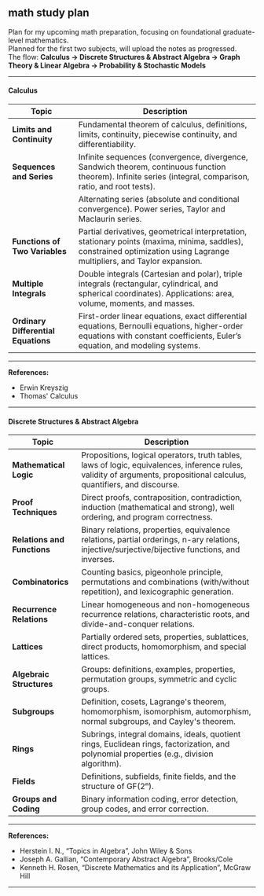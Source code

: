 ## math study plan

Plan for my upcoming math preparation, focusing on foundational graduate-level mathematics.  
Planned for the first two subjects, will upload the notes as progressed.  
The flow: **Calculus → Discrete Structures & Abstract Algebra → Graph Theory & Linear Algebra → Probability & Stochastic Models**

---

#### **Calculus**  

| **Topic**                  | **Description**                                                                                                                                                          |
|----------------------------|--------------------------------------------------------------------------------------------------------------------------------------------------------------------------|
| **Limits and Continuity**  | Fundamental theorem of calculus, definitions, limits, continuity, piecewise continuity, and differentiability.                                                           |
| **Sequences and Series**   | Infinite sequences (convergence, divergence, Sandwich theorem, continuous function theorem). Infinite series (integral, comparison, ratio, and root tests).              |
|                            | Alternating series (absolute and conditional convergence). Power series, Taylor and Maclaurin series.                                                                    |
| **Functions of Two Variables** | Partial derivatives, geometrical interpretation, stationary points (maxima, minima, saddles), constrained optimization using Lagrange multipliers, and Taylor expansion. |
| **Multiple Integrals**     | Double integrals (Cartesian and polar), triple integrals (rectangular, cylindrical, and spherical coordinates). Applications: area, volume, moments, and masses.         |
| **Ordinary Differential Equations** | First-order linear equations, exact differential equations, Bernoulli equations, higher-order equations with constant coefficients, Euler’s equation, and modeling systems. |

---

**References:**  
- Erwin Kreyszig  
- Thomas' Calculus

---

#### **Discrete Structures & Abstract Algebra**

| **Topic**                  | **Description**                                                                                                                                                       |
|----------------------------|-----------------------------------------------------------------------------------------------------------------------------------------------------------------------|
| **Mathematical Logic**     | Propositions, logical operators, truth tables, laws of logic, equivalences, inference rules, validity of arguments, propositional calculus, quantifiers, and discourse. |
| **Proof Techniques**       | Direct proofs, contraposition, contradiction, induction (mathematical and strong), well ordering, and program correctness.                                           |
| **Relations and Functions**| Binary relations, properties, equivalence relations, partial orderings, n-ary relations, injective/surjective/bijective functions, and inverses.                     |
| **Combinatorics**          | Counting basics, pigeonhole principle, permutations and combinations (with/without repetition), and lexicographic generation.                                         |
| **Recurrence Relations**   | Linear homogeneous and non-homogeneous recurrence relations, characteristic roots, and divide-and-conquer relations.                                                  |
| **Lattices**               | Partially ordered sets, properties, sublattices, direct products, homomorphism, and special lattices.                                                                 |
| **Algebraic Structures**   | Groups: definitions, examples, properties, permutation groups, symmetric and cyclic groups.                                                                           |
| **Subgroups**              | Definition, cosets, Lagrange's theorem, homomorphism, isomorphism, automorphism, normal subgroups, and Cayley's theorem.                                              |
| **Rings**                  | Subrings, integral domains, ideals, quotient rings, Euclidean rings, factorization, and polynomial properties (e.g., division algorithm).                             |
| **Fields**                 | Definitions, subfields, finite fields, and the structure of GF(2ⁿ).                                                                                                   |
| **Groups and Coding**      | Binary information coding, error detection, group codes, and error correction.                                                                                        |

---

**References:**  
- Herstein I. N., “Topics in Algebra”, John Wiley & Sons
- Joseph A. Gallian, “Contemporary Abstract Algebra”, Brooks/Cole
- Kenneth H. Rosen, “Discrete Mathematics and its Application”, McGraw Hill

---
